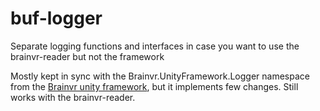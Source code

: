 # buf-logger
Separate logging functions and interfaces in case you want to use the brainvr-reader but not the framework

Mostly kept in sync with the Brainvr.UnityFramework.Logger namespace from the [Brainvr unity framework](https://github.com/BrainVR/brainvr-unity-framework), but it implements few changes. Still works with the brainvr-reader.
